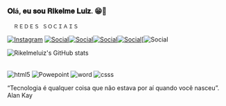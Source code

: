 ### 𝐎𝐥á, 𝐞𝐮 𝐬𝐨𝐮 𝐑𝐢𝐤𝐞𝐥𝐦𝐞 𝐋𝐮𝐢𝐳. 😁👋

      ＲＥＤＥＳ ＳＯＣＩＡＩＳ
[![Instagram](https://img.shields.io/badge/Instagram-E4405F?style=for-the-badge&logo=instagram&logoColor=white)](https://www.instagram.com/rickky_lz/)
[![Social](https://img.shields.io/badge/LinkedIn-0077B5?style=for-the-badge&logo=linkedin&logoColor=white)](https://www.linkedin.com/in/rikelme-luiz-dos-santos-souza-4b781a254/)[![Social](https://img.shields.io/badge/GitHub-100000?style=for-the-badge&logo=github&logoColor=white
)](https://github.com/Rikelmeluiz)[![Social](https://img.shields.io/badge/Facebook-1877F2?style=for-the-badge&logo=facebook&logoColor=white)](https://www.facebook.com/rikelme.luiz.50/)[![Social](https://img.shields.io/badge/Pinterest-%23E60023.svg?&style=for-the-badge&logo=Pinterest&logoColor=white)](https://br.pinterest.com/RIKeLlmesS/)[![Social](https://img.shields.io/badge/Gmail-D14836?style=for-the-badge&logo=gmail&logoColor=white
)


![Rikelmeluiz's GitHub stats](https://github-readme-stats.vercel.app/api?username=Rikelmeluiz&show_icons=true&theme=radical)


<div style="display: inline_block"><br/>
<img align="center" alt="html5" src="https://img.shields.io/badge/HTML5-E34F26?style=for-the-badge&logo=html5&logoColor=white">
<img align="center" alt="Powepoint" src="https://img.shields.io/badge/Microsoft_PowerPoint-B7472A?style=for-the-badge&logo=microsoft-powerpoint&logoColor=white">
<img align="center" alt="word" src="https://img.shields.io/badge/Microsoft_Word-2B579A?style=for-the-badge&logo=microsoft-word&logoColor=white">
<img align="center" alt="csss" src="https://img.shields.io/badge/CSS-239120?&style=for-the-badge&logo=css3&logoColor=white">



 “Tecnologia é qualquer coisa que não estava por aí quando você nasceu”. Alan Kay
